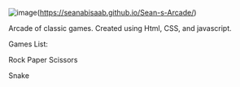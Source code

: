 ![image](https://user-images.githubusercontent.com/98626715/195020236-b8a93a69-1d63-4745-bdd6-c181e5fc6d27.png)(https://seanabisaab.github.io/Sean-s-Arcade/)



Arcade of classic games. Created using Html, CSS, and javascript.


Games List:

Rock Paper Scissors

Snake

